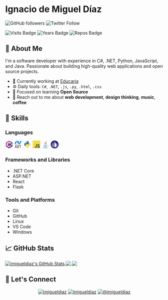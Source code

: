 # Ignacio de Miguel Díaz

![GitHub followers](https://img.shields.io/github/followers/imigueldiaz?label=GitHub%20followers&style=social)
![Twitter Follow](https://img.shields.io/twitter/follow/imigueldiaz?label=Twitter&style=social)

![Visits Badge](https://badges.pufler.dev/visits/imigueldiaz/imigueldiaz?style=flat-square&color=black&logo=github)
![Years Badge](https://badges.pufler.dev/years/imigueldiaz?style=flat-square&color=black&logo=github) 
![Repos Badge](https://badges.pufler.dev/repos/imigueldiaz?style=flat-square&color=black&logo=github)

## 🧔 About Me

I'm a software developer with experience in C#, .NET, Python, JavaScript, and Java. Passionate about building high-quality web applications and open source projects.

- 🏢 Currently working at [Educaria](https://www.educaria.com)
- ⚙️ Daily tools: `C#`, `.NET`, `.js`, `.py`, `.html`, `.css`
- 🌱 Focused on learning **Open Source**
- 💬 Reach out to me about **web development**, **design thinking**, **music**, **coffee**

## 🧰 Skills

### Languages

<div>
<img src="https://raw.githubusercontent.com/devicons/devicon/master/icons/csharp/csharp-original.svg" alt="csharp" width="25" height="25" />
<img src="https://raw.githubusercontent.com/devicons/devicon/master/icons/dot-net/dot-net-original-wordmark.svg" alt="dotnet" width="25" height="25" />
<img src="https://raw.githubusercontent.com/devicons/devicon/master/icons/python/python-original.svg" alt="python" width="25" height="25" />
<img src="https://raw.githubusercontent.com/devicons/devicon/master/icons/javascript/javascript-original.svg" alt="javascript" width="25" height="25" />
<img src="https://raw.githubusercontent.com/devicons/devicon/master/icons/java/java-original.svg" alt="java" width="25" height="25" />
<img src="https://raw.githubusercontent.com/devicons/devicon/master/icons/perl/perl-original.svg" alt="perl" width="25" height="25" />
</div>

### Frameworks and Libraries

- .NET Core
- ASP.NET
- React
- Flask

### Tools and Platforms

- Git
- GitHub
- Linux
- VS Code
- Windows

## 📈 GitHub Stats

<a href="https://github.com/imigueldiaz">
  <img align="center" src="https://github-readme-stats.vercel.app/api?username=imigueldiaz&show_icons=true&line_height=27&count_private=true&title_color=6aa6f8&text_color=8a919a&icon_color=6aa6f8&bg_color=22272e" alt="imigueldiaz's GitHub Stats" />
</a>

<a href="https://github.com/imigueldiaz">
  <img align="center" src="https://github-readme-stats.vercel.app/api/top-langs/?username=imigueldiaz&hide=html,css&title_color=6aa6f8&text_color=8a919a&icon_color=6aa6f8&bg_color=22272e" />
</a>

<a href="https://github.com/imigueldiaz">
  <img align="center" src="https://github-readme-streak-stats.herokuapp.com/?user=imigueldiaz&theme=dark&background=22272e&date_format=%5BY%20%5DM%20j" />
</a>

## 🤝 Let's Connect

<p align="center">
<a href="https://twitter.com/imigueldiaz" target="blank"><img align="center" src="https://raw.githubusercontent.com/rahuldkjain/github-profile-readme-generator/master/src/images/icons/Social/twitter.svg" alt="imigueldiaz" height="30" width="40" /></a>
<a href="https://linkedin.com/in/imigueldiaz" target="blank"><img align="center" src="https://raw.githubusercontent.com/rahuldkjain/github-profile-readme-generator/master/src/images/icons/Social/linked-in-alt.svg" alt="imigueldiaz" height="30" width="40" /></a>
<a href="https://medium.com/@imigueldiaz" target="blank"><img align="center" src="https://raw.githubusercontent.com/rahuldkjain/github-profile-readme-generator/master/src/images/icons/Social/medium.svg" alt="@imigueldiaz" height="30" width="40" /></a>
</p>
